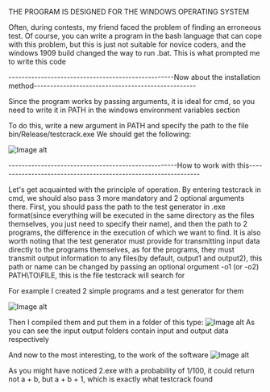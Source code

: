 THE PROGRAM IS DESIGNED FOR THE WINDOWS OPERATING SYSTEM

Often, during contests, my friend faced the problem of finding an erroneous test.
Of course, you can write a program in the bash language that can cope with this problem, but this is just not suitable for novice coders, and the windows 1909 build changed the way to run .bat. This is what prompted me to write this code

---------------------------------------------------Now about the installation method--------------------------------------------------

Since the program works by passing arguments, it is ideal for cmd, so you need to write it in PATH in the windows environment variables section

To do this, write a new argument in PATH and specify the path to the file bin/Release/testcrack.exe
We should get the following:

![Image alt](https://sun9-59.userapi.com/c857232/v857232827/1af639/_GYSnKHRjPs.jpg)


----------------------------------------------------How to work with this---------------------------------------------------------------

Let's get acquainted with the principle of operation. By entering testcrack in cmd, we should also pass 3 more mandatory and 2 optional arguments there. First, you should pass the path to the test generator in .exe format(since everything will be executed in the same directory as the files themselves, you just need to specify their name), and then the path to 2 programs, the difference in the execution of which we want to find. It is also worth noting that the test generator must provide for transmitting input data directly to the programs themselves, as for the programs, they must transmit output information to any files(by default, output1 and output2), this path or name can be changed by passing an optional orgument -o1 (or -o2) PATH\TO\FILE, this is the file testcrack will search for

For example I created 2 simple programs and a test generator for them

![Image alt](https://sun9-53.userapi.com/c858016/v858016702/2052f4/e4TS59g5l7M.jpg)


Then I compiled them and put them in a folder of this type:
![Image alt](https://sun9-17.userapi.com/c858016/v858016702/2052b5/Kw7D0uIc-T8.jpg)
As you can see the input output folders contain input and output data respectively



And now to the most interesting, to the work of the software
![Image alt](https://sun9-37.userapi.com/c858016/v858016702/205307/oq2CS3pr8J4.jpg)

As you might have noticed 2.exe with a probability of 1/100, it could return not a + b, but a + b + 1, which is exactly what testcrack found


